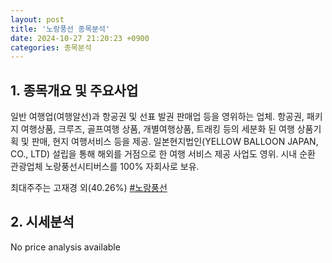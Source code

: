 ```yaml
---
layout: post
title: '노랑풍선 종목분석'
date: 2024-10-27 21:20:23 +0900
categories: 종목분석
---
```


## 1. 종목개요 및 주요사업

일반 여행업(여행알선)과 항공권 및 선표 발권 판매업 등을 영위하는 업체. 항공권, 패키지 여행상품, 크루즈, 골프여행 상품, 개별여행상품, 트래킹 등의 세분화 된 여행 상품기획 및 판매, 현지 여행서비스 등을 제공. 일본현지법인(YELLOW BALLOON JAPAN, CO., LTD) 설립을 통해 해외를 거점으로 한 여행 서비스 제공 사업도 영위. 시내 순환 관광업체 노랑풍선시티버스를 100% 자회사로 보유.

최대주주는 고재경 외(40.26%)
[#노랑풍선](#)

## 2. 시세분석

No price analysis available
